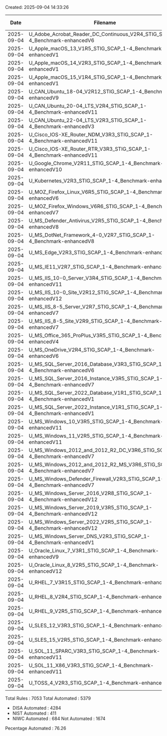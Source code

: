 Created: 2025-09-04 14:33:26

| Date | Filename | Total Rules | DISA Auto. | NIST Auto. | NIWC Auto. | Manual | % Auto. |
|---|---|---|---|---|---|---|---|
| 2025-09-04 | U_Adobe_Acrobat_Reader_DC_Continuous_V2R4_STIG_SCAP_1-4_Benchmark-enhancedV6 | 26 | 22 | 0 | 3 | 1 | 96.15 |
| 2025-09-04 | U_Apple_macOS_13_V1R5_STIG_SCAP_1-4_Benchmark-enhancedV1 | 113 | 0 | 102 | 0 | 11 | 90.26 |
| 2025-09-04 | U_Apple_macOS_14_V2R3_STIG_SCAP_1-4_Benchmark-enhancedV1 | 155 | 0 | 152 | 0 | 3 | 98.06 |
| 2025-09-04 | U_Apple_macOS_15_V1R4_STIG_SCAP_1-4_Benchmark-enhancedV1 | 161 | 0 | 157 | 0 | 4 | 97.51 |
| 2025-09-04 | U_CAN_Ubuntu_18-04_V2R12_STIG_SCAP_1-4_Benchmark-enhancedV9 | 176 | 112 | 0 | 0 | 64 | 63.63 |
| 2025-09-04 | U_CAN_Ubuntu_20-04_LTS_V2R4_STIG_SCAP_1-4_Benchmark-enhancedV11 | 172 | 109 | 0 | 14 | 49 | 71.51 |
| 2025-09-04 | U_CAN_Ubuntu_22-04_LTS_V2R3_STIG_SCAP_1-4_Benchmark-enhancedV3 | 187 | 145 | 0 | 30 | 12 | 93.58 |
| 2025-09-04 | U_Cisco_IOS-XE_Router_NDM_V3R3_STIG_SCAP_1-4_Benchmark-enhancedV11 | 42 | 20 | 0 | 0 | 22 | 47.61 |
| 2025-09-04 | U_Cisco_IOS-XE_Router_RTR_V3R3_STIG_SCAP_1-4_Benchmark-enhancedV11 | 97 | 6 | 0 | 0 | 91 | 6.18 |
| 2025-09-04 | U_Google_Chrome_V2R11_STIG_SCAP_1-4_Benchmark-enhancedV10 | 46 | 36 | 0 | 8 | 2 | 95.65 |
| 2025-09-04 | U_Kubernetes_V2R3_STIG_SCAP_1-4_Benchmark-enhancedV1 | 94 | 62 | 0 | 0 | 32 | 65.95 |
| 2025-09-04 | U_MOZ_Firefox_Linux_V6R5_STIG_SCAP_1-4_Benchmark-enhancedV6 | 34 | 29 | 0 | 0 | 5 | 85.29 |
| 2025-09-04 | U_MOZ_Firefox_Windows_V6R6_STIG_SCAP_1-4_Benchmark-enhancedV7 | 34 | 23 | 0 | 10 | 1 | 97.05 |
| 2025-09-04 | U_MS_Defender_Antivirus_V2R5_STIG_SCAP_1-4_Benchmark-enhancedV8 | 41 | 41 | 0 | 0 | 0 | 100.0 |
| 2025-09-04 | U_MS_DotNet_Framework_4-0_V2R7_STIG_SCAP_1-4_Benchmark-enhancedV8 | 16 | 4 | 0 | 10 | 2 | 87.5 |
| 2025-09-04 | U_MS_Edge_V2R3_STIG_SCAP_1-4_Benchmark-enhancedV9 | 59 | 48 | 0 | 6 | 5 | 91.52 |
| 2025-09-04 | U_MS_IE11_V2R7_STIG_SCAP_1-4_Benchmark-enhancedV10 | 137 | 133 | 0 | 3 | 1 | 99.27 |
| 2025-09-04 | U_MS_IIS_10-0_Server_V3R4_STIG_SCAP_1-4_Benchmark-enhancedV11 | 43 | 0 | 0 | 25 | 18 | 58.13 |
| 2025-09-04 | U_MS_IIS_10-0_Site_V2R12_STIG_SCAP_1-4_Benchmark-enhancedV12 | 43 | 0 | 0 | 32 | 11 | 74.41 |
| 2025-09-04 | U_MS_IIS_8-5_Server_V2R7_STIG_SCAP_1-4_Benchmark-enhancedV7 | 43 | 0 | 0 | 19 | 24 | 44.18 |
| 2025-09-04 | U_MS_IIS_8-5_Site_V2R9_STIG_SCAP_1-4_Benchmark-enhancedV7 | 49 | 0 | 0 | 20 | 29 | 40.81 |
| 2025-09-04 | U_MS_Office_365_ProPlus_V3R5_STIG_SCAP_1-4_Benchmark-enhancedV4 | 138 | 137 | 0 | 0 | 1 | 99.27 |
| 2025-09-04 | U_MS_OneDrive_V2R4_STIG_SCAP_1-4_Benchmark-enhancedV6 | 12 | 0 | 0 | 12 | 0 | 100.0 |
| 2025-09-04 | U_MS_SQL_Server_2016_Database_V3R3_STIG_SCAP_1-4_Benchmark-enhancedV6 | 28 | 0 | 0 | 19 | 9 | 67.85 |
| 2025-09-04 | U_MS_SQL_Server_2016_Instance_V3R5_STIG_SCAP_1-4_Benchmark-enhancedV7 | 101 | 0 | 0 | 72 | 29 | 71.28 |
| 2025-09-04 | U_MS_SQL_Server_2022_Database_V1R1_STIG_SCAP_1-4_Benchmark-enhancedV1 | 22 | 0 | 0 | 15 | 7 | 68.18 |
| 2025-09-04 | U_MS_SQL_Server_2022_Instance_V1R1_STIG_SCAP_1-4_Benchmark-enhancedV1  | 80 | 0 | 0 | 49 | 31 | 61.25 |
| 2025-09-04 | U_MS_Windows_10_V3R5_STIG_SCAP_1-4_Benchmark-enhancedV11 | 261 | 218 | 0 | 31 | 12 | 95.4 |
| 2025-09-04 | U_MS_Windows_11_V2R5_STIG_SCAP_1-4_Benchmark-enhancedV11 | 258 | 210 | 0 | 36 | 12 | 95.34 |
| 2025-09-04 | U_MS_Windows_2012_and_2012_R2_DC_V3R6_STIG_SCAP_1-4_Benchmark-enhancedV7 | 364 | 258 | 0 | 0 | 106 | 70.87 |
| 2025-09-04 | U_MS_Windows_2012_and_2012_R2_MS_V3R6_STIG_SCAP_1-4_Benchmark-enhancedV7 | 329 | 247 | 0 | 0 | 82 | 75.07 |
| 2025-09-04 | U_MS_Windows_Defender_Firewall_V2R3_STIG_SCAP_1-4_Benchmark-enhancedV7 | 21 | 20 | 0 | 0 | 1 | 95.23 |
| 2025-09-04 | U_MS_Windows_Server_2016_V2R8_STIG_SCAP_1-4_Benchmark-enhancedV12 | 272 | 201 | 0 | 29 | 42 | 84.55 |
| 2025-09-04 | U_MS_Windows_Server_2019_V3R5_STIG_SCAP_1-4_Benchmark-enhancedV12 | 275 | 204 | 0 | 28 | 43 | 84.36 |
| 2025-09-04 | U_MS_Windows_Server_2022_V2R5_STIG_SCAP_1-4_Benchmark-enhancedV12 | 275 | 204 | 0 | 28 | 43 | 84.36 |
| 2025-09-04 | U_MS_Windows_Server_DNS_V2R3_STIG_SCAP_1-4_Benchmark-enhancedV1 | 83 | 0 | 0 | 42 | 41 | 50.6 |
| 2025-09-04 | U_Oracle_Linux_7_V3R1_STIG_SCAP_1-4_Benchmark-enhancedV9 | 243 | 158 | 0 | 1 | 84 | 65.43 |
| 2025-09-04 | U_Oracle_Linux_8_V2R5_STIG_SCAP_1-4_Benchmark-enhancedV12 | 374 | 277 | 0 | 35 | 62 | 83.42 |
| 2025-09-04 | U_RHEL_7_V3R15_STIG_SCAP_1-4_Benchmark-enhancedV12 | 244 | 161 | 0 | 19 | 64 | 73.77 |
| 2025-09-04 | U_RHEL_8_V2R4_STIG_SCAP_1-4_Benchmark-enhancedV15 | 369 | 272 | 0 | 60 | 37 | 89.97 |
| 2025-09-04 | U_RHEL_9_V2R5_STIG_SCAP_1-4_Benchmark-enhancedV6 | 450 | 382 | 0 | 27 | 41 | 90.88 |
| 2025-09-04 | U_SLES_12_V3R3_STIG_SCAP_1-4_Benchmark-enhancedV10 | 211 | 111 | 0 | 0 | 100 | 52.6 |
| 2025-09-04 | U_SLES_15_V2R5_STIG_SCAP_1-4_Benchmark-enhancedV12 | 216 | 120 | 0 | 1 | 95 | 56.01 |
| 2025-09-04 | U_SOL_11_SPARC_V3R3_STIG_SCAP_1-4_Benchmark-enhancedV11 | 217 | 69 | 0 | 0 | 148 | 31.79 |
| 2025-09-04 | U_SOL_11_X86_V3R3_STIG_SCAP_1-4_Benchmark-enhancedV11 | 216 | 70 | 0 | 0 | 146 | 32.4 |
| 2025-09-04 | U_TOSS_4_V2R3_STIG_SCAP_1-4_Benchmark-enhancedV1 | 226 | 175 | 0 | 0 | 51 | 77.43 |


Total Rules         : 7053
Total Automated     : 5379
- DISA Automated    : 4284
- NIST Automated    : 411
- NIWC Automated    : 684
Not Automated       : 1674

Pecentage Automated : 76.26
